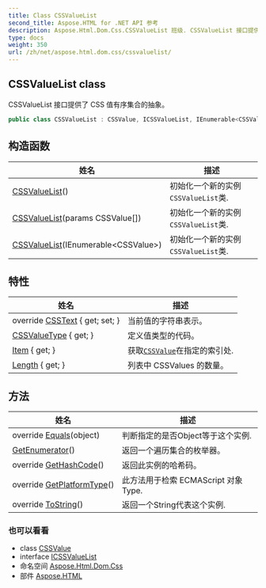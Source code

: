 ```yaml
---
title: Class CSSValueList
second_title: Aspose.HTML for .NET API 参考
description: Aspose.Html.Dom.Css.CSSValueList 班级. CSSValueList 接口提供了 CSS 值有序集合的抽象
type: docs
weight: 350
url: /zh/net/aspose.html.dom.css/cssvaluelist/
---
```

## CSSValueList class

CSSValueList 接口提供了 CSS 值有序集合的抽象。

```csharp
public class CSSValueList : CSSValue, ICSSValueList, IEnumerable<CSSValue>
```

## 构造函数

| 姓名 | 描述 |
| --- | --- |
| [CSSValueList](cssvaluelist/#constructor)() | 初始化一个新的实例`CSSValueList`类. |
| [CSSValueList](cssvaluelist/#constructor_1)(params CSSValue[]) | 初始化一个新的实例`CSSValueList`类. |
| [CSSValueList](cssvaluelist/#constructor_2)(IEnumerable&lt;CSSValue&gt;) | 初始化一个新的实例`CSSValueList`类. |

## 特性

| 姓名 | 描述 |
| --- | --- |
| override [CSSText](../../aspose.html.dom.css/cssvaluelist/csstext/) { get; set; } | 当前值的字符串表示。 |
| [CSSValueType](../../aspose.html.dom.css/cssvalue/cssvaluetype/) { get; } | 定义值类型的代码。 |
| [Item](../../aspose.html.dom.css/cssvaluelist/item/) { get; } | 获取[`CSSValue`](../cssvalue/)在指定的索引处. |
| [Length](../../aspose.html.dom.css/cssvaluelist/length/) { get; } | 列表中 CSSValues 的数量。 |

## 方法

| 姓名 | 描述 |
| --- | --- |
| override [Equals](../../aspose.html.dom.css/cssvalue/equals/)(object) | 判断指定的是否Object等于这个实例. |
| [GetEnumerator](../../aspose.html.dom.css/cssvaluelist/getenumerator/)() | 返回一个遍历集合的枚举器。 |
| override [GetHashCode](../../aspose.html.dom.css/cssvalue/gethashcode/)() | 返回此实例的哈希码。 |
| override [GetPlatformType](../../aspose.html.dom.css/cssvaluelist/getplatformtype/)() | 此方法用于检索 ECMAScript 对象Type. |
| override [ToString](../../aspose.html.dom.css/cssvalue/tostring/)() | 返回一个String代表这个实例. |

### 也可以看看

* class [CSSValue](../cssvalue/)
* interface [ICSSValueList](../icssvaluelist/)
* 命名空间 [Aspose.Html.Dom.Css](../../aspose.html.dom.css/)
* 部件 [Aspose.HTML](../../)


